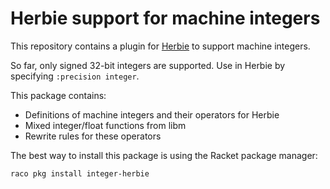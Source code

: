 Herbie support for machine integers
===

This repository contains a plugin for [Herbie](https://herbie.uwplse.org) to support machine integers.

So far, only signed 32-bit integers are supported. Use in Herbie by specifying `:precision integer`.

This package contains:

+ Definitions of machine integers and their operators for Herbie
+ Mixed integer/float functions from libm
+ Rewrite rules for these operators

The best way to install this package is using the Racket package manager:

    raco pkg install integer-herbie